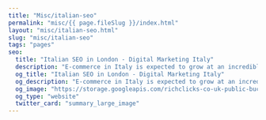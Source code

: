 ```yaml
---
title: "Misc/italian-seo"
permalink: "misc/{{ page.fileSlug }}/index.html"
layout: "misc/italian-seo.html"
slug: "misc/italian-seo"
tags: "pages"
seo:
  title: "Italian SEO in London - Digital Marketing Italy"
  description: "E-commerce in Italy is expected to grow at an incredible rate of +16% per year in the next 3 years! RichClicks can help you enter the Italian market!"
  og_title: "Italian SEO in London - Digital Marketing Italy"
  og_description: "E-commerce in Italy is expected to grow at an incredible rate of +16% per year in the next 3 years! RichClicks can help you enter the Italian market!"
  og_image: "https://storage.googleapis.com/richclicks-co-uk-public-bucket/opengraph-sito/opengraphRC.jpg"
  og_type: "website"
  twitter_card: "summary_large_image"
---
```



